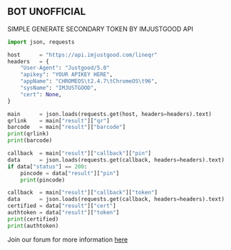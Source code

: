 ## BOT UNOFFICIAL
SIMPLE GENERATE SECONDARY TOKEN BY IMJUSTGOOD API

```python
import json, requests

host      = "https://api.imjustgood.com/lineqr"
headers   = {
    "User-Agent": "Justgood/5.0"
    "apikey": "YOUR APIKEY HERE",
    "appName": "CHROMEOS\t2.4.7\tChromeOS\t96",
    "sysName": "IMJUSTGOOD",
    "cert": None,
}

main      = json.loads(requests.get(host, headers=headers).text)
qrlink    = main["result"]["qr"]
barcode   = main["result"]["barcode"]
print(qrlink)
print(barcode)

callback  = main["result"]["callback"]["pin"]
data      = json.loads(requests.get(callback, headers=headers).text)
if data["status"] == 200:
    pincode = data["result"]["pin"]
    print(pincode)

callback  = main["result"]["callback"]["token"]
data      = json.loads(requests.get(callback, headers=headers).text)
certified = data["result"]["cert"]
authtoken = data["result"]["token"]
print(certified)
print(authtoken)
```

Join our forum for more information <a href="https://api.imjustgood.com/custom/forum">here</a>
